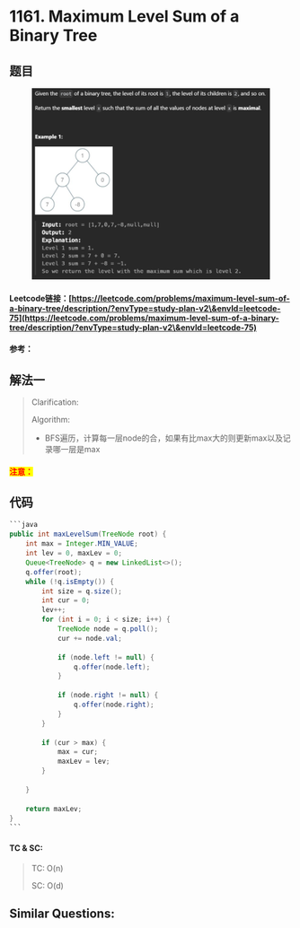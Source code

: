 # 1161. Maximum Level Sum of a Binary Tree

## 题目

<figure><img src="../../.gitbook/assets/image (1) (1) (1) (1) (1) (1) (1) (1) (1) (1) (1) (1) (1) (1) (1) (1) (1) (1) (1) (1) (1) (1) (1) (1) (1) (1).png" alt=""><figcaption></figcaption></figure>

#### Leetcode链接：[https://leetcode.com/problems/maximum-level-sum-of-a-binary-tree/description/?envType=study-plan-v2\&envId=leetcode-75](https://leetcode.com/problems/maximum-level-sum-of-a-binary-tree/description/?envType=study-plan-v2\&envId=leetcode-75)

#### 参考：

## 解法一

> Clarification:&#x20;
>
> Algorithm:&#x20;
>
> * BFS遍历，计算每一层node的合，如果有比max大的则更新max以及记录哪一层是max

#### <mark style="color:red;">注意：</mark>

## 代码

````java
```java
public int maxLevelSum(TreeNode root) {
    int max = Integer.MIN_VALUE;
    int lev = 0, maxLev = 0;
    Queue<TreeNode> q = new LinkedList<>();
    q.offer(root);
    while (!q.isEmpty()) {
        int size = q.size();
        int cur = 0;
        lev++;
        for (int i = 0; i < size; i++) {
            TreeNode node = q.poll();
            cur += node.val;

            if (node.left != null) {
                q.offer(node.left);
            }

            if (node.right != null) {
                q.offer(node.right);
            }
        }

        if (cur > max) {
            max = cur;
            maxLev = lev;
        }
        
    }

    return maxLev;
}
```
````

#### TC & SC:&#x20;

> TC: O(n)
>
> SC: O(d)

## **Similar Questions:**&#x20;
